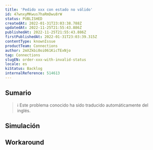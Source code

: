 ```yaml
---
title: 'Pedido xxx con estado no válido'
id: 47wnxyMKwus7haRmDwu8rW
status: PUBLISHED
createdAt: 2022-01-31T23:03:38.788Z
updatedAt: 2022-11-25T21:55:43.886Z
publishedAt: 2022-11-25T21:55:43.886Z
firstPublishedAt: 2022-01-31T23:03:39.315Z
contentType: knownIssue
productTeam: Connections
author: 2mXZkbi0oi061KicTExNjo
tag: Connections
slugEN: order-xxx-with-invalid-status
locale: es
kiStatus: Backlog
internalReference: 514613
---
```


## Sumario

>ℹ️ Este problema conocido ha sido traducido automáticamente del inglés.



## Simulación



## Workaround




